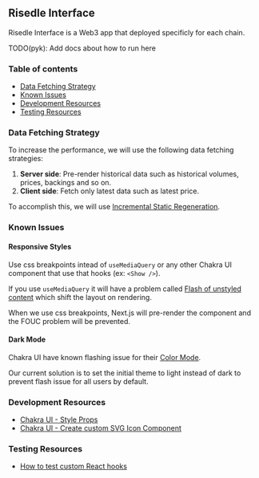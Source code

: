## Risedle Interface

Risedle Interface is a Web3 app that deployed specificly for each chain.

TODO(pyk): Add docs about how to run here

### Table of contents

-   [Data Fetching Strategy](#data-fetching-strategy)
-   [Known Issues](#known-issues)
-   [Development Resources](#development-resources)
-   [Testing Resources](#testing-resources)

### Data Fetching Strategy

To increase the performance, we will use the following data fetching
strategies:

1. **Server side**: Pre-render historical data such as historical volumes,
   prices, backings and so on.
2. **Client side**: Fetch only latest data such as latest price.

To accomplish this, we will use
[Incremental Static Regeneration](https://nextjs.org/docs/basic-features/data-fetching/incremental-static-regeneration).

### Known Issues

#### Responsive Styles

Use css breakpoints intead of `useMediaQuery` or any other Chakra UI component
that use that hooks (ex: `<Show />`).

If you use `useMediaQuery` it will have a problem called
[Flash of unstyled content](https://en.wikipedia.org/wiki/Flash_of_unstyled_content)
which shift the layout on rendering.

When we use css breakpoints, Next.js will pre-render the component and the FOUC
problem will be prevented.

#### Dark Mode

Chakra UI have known flashing issue for their
[Color Mode](https://chakra-ui.com/docs/styled-system/color-mode#color-mode-flash-issue).

Our current solution is to set the initial theme to light instead of dark to
prevent flash issue for all users by default.

### Development Resources

-   [Chakra UI - Style Props](https://chakra-ui.com/docs/styled-system/style-props)
-   [Chakra UI - Create custom SVG Icon Component](https://chakra-ui.com/docs/components/icon#creating-your-custom-icons)

### Testing Resources

-   [How to test custom React hooks](https://kentcdodds.com/blog/how-to-test-custom-react-hooks)
